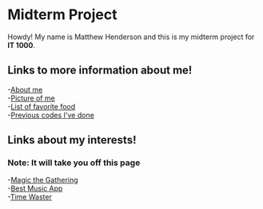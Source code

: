 # Midterm Project
Howdy!
My name is Matthew Henderson and this is my midterm project for **IT 1000**.

## Links to more information about me!
-[About me](aboutme.md)</br>
-[Picture of me](picture.md)</br>
-[List of favorite food](list.md)</br>
-[Previous codes I've done](PreviousCode.md)</br>

## Links about my interests!
### Note: It will take you off this page
-[Magic the Gathering](https://magic.wizards.com/en)</br>
-[Best Music App](https://www.spotify.com/us/)</br>
-[Time Waster](https://www.youtube.com/)</br>

